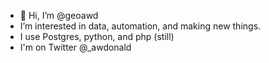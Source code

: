 - 👋 Hi, I’m @geoawd
- I’m interested in data, automation, and making new things. 
- I use Postgres, python, and php (still)
- I'm on Twitter @_awdonald
